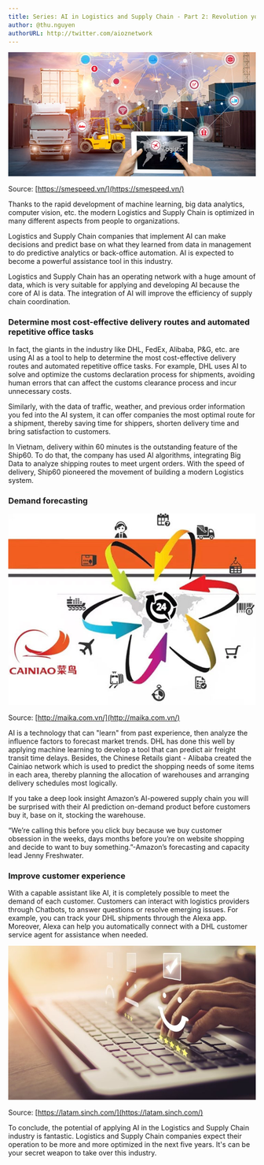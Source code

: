 ```yaml
---
title: Series: AI in Logistics and Supply Chain - Part 2: Revolution your organization
author: @thu.nguyen
authorURL: http://twitter.com/aioznetwork
---
```


![assets/2021-08-06-organization/tri-tue-nhan-tao-nganh-logistics.jpeg](assets/2021-08-06-organization/tri-tue-nhan-tao-nganh-logistics.jpeg)

Source: [https://smespeed.vn/](https://smespeed.vn/)

Thanks to the rapid development of machine learning, big data analytics, computer vision, etc. the modern Logistics and Supply Chain is optimized in many different aspects from people to organizations. 

Logistics and Supply Chain companies that implement AI can make decisions and predict base on what they learned from data in management to do predictive analytics or back-office automation. AI is expected to become a powerful assistance tool in this industry.

Logistics and Supply Chain has an operating network with a huge amount of data, which is very suitable for applying and developing AI because the core of AI is data. The integration of AI will improve the efficiency of supply chain coordination.

### Determine most cost-effective delivery routes and automated repetitive office tasks

In fact, the giants in the industry like DHL, FedEx, Alibaba, P&G, etc. are using AI as a tool to help to determine the most cost-effective delivery routes and automated repetitive office tasks. For example, DHL uses AI to solve and optimize the customs declaration process for shipments, avoiding human errors that can affect the customs clearance process and incur unnecessary costs.

Similarly, with the data of traffic, weather, and previous order information you fed into the AI system, it can offer companies the most optimal route for a shipment, thereby saving time for shippers, shorten delivery time and bring satisfaction to customers.

In Vietnam, delivery within 60 minutes is the outstanding feature of the Ship60. To do that, the company has used AI algorithms, integrating Big Data to analyze shipping routes to meet urgent orders. With the speed of delivery, Ship60 pioneered the movement of building a modern Logistics system.

### Demand forecasting

![assets/2021-08-06-organization/Cainiao-Vu-khi-Logistics-cua-tap-doan-Alibaba-01.jpeg](assets/2021-08-06-organization/Cainiao-Vu-khi-Logistics-cua-tap-doan-Alibaba-01.jpeg)

Source: [http://maika.com.vn/](http://maika.com.vn/)

AI is a technology that can "learn" from past experience, then analyze the influence factors to forecast market trends. DHL has done this well by applying machine learning to develop a tool that can predict air freight transit time delays. Besides, the Chinese Retails giant - Alibaba created the Cainiao network which is used to predict the shopping needs of some items in each area, thereby planning the allocation of warehouses and arranging delivery schedules most logically.

If you take a deep look insight Amazon’s AI-powered supply chain you will be surprised with their AI prediction on-demand product before customers buy it, base on it, stocking the warehouse.

“We’re calling this before you click buy because we buy customer obsession in the weeks, days months before you’re on website shopping and decide to want to buy something.”-Amazon’s forecasting and capacity lead Jenny Freshwater.

### Improve customer experience

With a capable assistant like AI, it is completely possible to meet the demand of each customer. Customers can interact with logistics providers through Chatbots, to answer questions or resolve emerging issues. For example, you can track your DHL shipments through the Alexa app. Moreover, Alexa can help you automatically connect with a DHL customer service agent for assistance when needed.

![assets/2021-08-06-organization/customer-experience.jpeg](assets/2021-08-06-organization/customer-experience.jpeg)

Source: [https://latam.sinch.com/](https://latam.sinch.com/)

To conclude, the potential of applying AI in the Logistics and Supply Chain industry is fantastic. Logistics and Supply Chain companies expect their operation to be more and more optimized in the next five years. It's can be your secret weapon to take over this industry.
